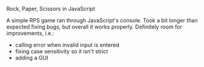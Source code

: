 Rock, Paper, Scissors in JavaScript

A simple RPS game ran through JavaScript's console. Took a bit longer than expected fixing bugs, but overall it works properly.
Definitely room for improvements, i.e.:
- calling error when invalid input is entered
- fixing case sensitivity so it isn't strict
- adding a GUI